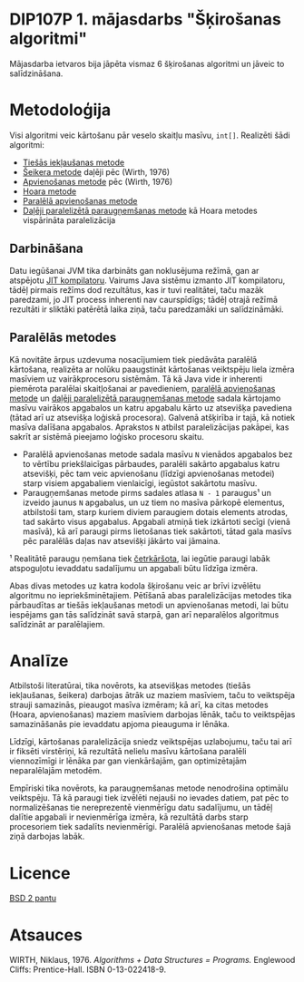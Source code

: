 # DIP107P 1. mājasdarbs "Šķirošanas algoritmi"

Mājasdarba ietvaros bija jāpēta vismaz 6 šķirošanas algoritmi un jāveic to
salīdzināšana.

# Metodoloģija

Visi algoritmi veic kārtošanu pār veselo skaitļu masīvu, `int[]`. Realizēti šādi
algoritmi:

- [Tiešās iekļaušanas metode][alg-insertion]
- [Šeikera metode][alg-shaker] daļēji pēc (Wirth, 1976)
- [Apvienošanas metode][alg-merge] pēc (Wirth, 1976)
- [Hoara metode][alg-quick]
- [Paralēlā apvienošanas metode][alg-parallel]
- [Daļēji paralelizētā paraugņemšanas metode][alg-sample] kā Hoara metodes
  vispārināta paralelizācija

[alg-insertion]: ./InsertionSort.java
[alg-shaker]: ./CocktailShakerSort.java
[alg-merge]: ./MergeSort.java
[alg-quick]: ./Quicksort.java
[alg-parallel]: ./ParallelMergeSort.java
[alg-sample]: ./Samplesort.java

## Darbināšana

Datu iegūšanai JVM tika darbināts gan noklusējuma režīmā, gan ar atspējotu [JIT
kompilatoru][jvm-jit]. Vairums Java sistēmu izmanto JIT kompilatoru, tādēļ
pirmais režīms dod rezultātus, kas ir tuvi realitātei, taču mazāk paredzami, jo
JIT process inherenti nav caurspīdīgs; tādēļ otrajā režīmā rezultāti ir sliktāki
patērētā laika ziņā, taču paredzamāki un salīdzināmāki.

[jvm-jit]: http://cr.openjdk.java.net/~vlivanov/talks/2015_JIT_Overview.pdf

## Paralēlās metodes

Kā novitāte ārpus uzdevuma nosacījumiem tiek piedāvāta paralēlā kārtošana,
realizēta ar nolūku paaugstināt kārtošanas veiktspēju liela izmēra masīviem uz
vairākprocesoru sistēmām. Tā kā Java vide ir inherenti piemērota paralēlai
skaitļošanai ar pavedieniem, [paralēlā apvienošanas metode][alg-parallel] un
[daļēji paralelizētā paraugņemšanas metode][alg-sample] sadala kārtojamo masīvu
vairākos apgabalos un katru apgabalu kārto uz atsevišķa pavediena (tātad arī uz
atsevišķa loģiskā procesora). Galvenā atšķirība ir tajā, kā notiek masīva
dalīšana apgabalos. Aprakstos `N` atbilst paralelizācijas pakāpei, kas sakrīt ar
sistēmā pieejamo loģisko procesoru skaitu.

- Paralēlā apvienošanas metode sadala masīvu `N` vienādos apgabalos bez to
  vērtību priekšlaicīgas pārbaudes, paralēli sakārto apgabalus katru atsevišķi,
  pēc tam veic apvienošanu (līdzīgi apvienošanas metodei) starp visiem
  apgabaliem vienlaicīgi, iegūstot sakārtotu masīvu.
- Paraugņemšanas metode pirms sadales atlasa `N - 1` paraugus¹ un izveido jaunus
  `N` apgabalus, un uz tiem no masīva pārkopē elementus, atbilstoši tam, starp
  kuriem diviem paraugiem dotais elements atrodas, tad sakārto visus apgabalus.
  Apgabali atmiņā tiek izkārtoti secīgi (vienā masīvā), kā arī paraugi pirms
  lietošanas tiek sakārtoti, tātad gala masīvs pēc paralēlās daļas nav atsevišķi
  jākārto vai jāmaina.

¹ Realitātē paraugu ņemšana tiek [četrkāršota][alg-sample-oversampling], lai
iegūtie paraugi labāk atspoguļotu ievaddatu sadalījumu un apgabali būtu līdzīga
izmēra.

[alg-sample-oversampling]: ./Samplesort.java#L63-L90

Abas divas metodes uz katra kodola šķirošanu veic ar brīvi izvēlētu algoritmu no
iepriekšminētajiem. Pētīšanā abas paralelizācijas metodes tika pārbaudītas ar
tiešās iekļaušanas metodi un apvienošanas metodi, lai būtu iespējams gan tās
salīdzināt savā starpā, gan arī neparalēlos algoritmus salīdzināt ar
paralēlajiem.

# Analīze

Atbilstoši literatūrai, tika novērots, ka atsevišķas metodes (tiešās
iekļaušanas, šeikera) darbojas ātrāk uz maziem masīviem, taču to veiktspēja
strauji samazinās, pieaugot masīva izmēram; kā arī, ka citas metodes (Hoara,
apvienošanas) maziem masīviem darbojas lēnāk, taču to veiktspējas samazināšanās
pie ievaddatu apjoma pieauguma ir lēnāka.

Līdzīgi, kārtošanas paralelizācija sniedz veiktspējas uzlabojumu, taču tai arī
ir fiksēti virstēriņi, kā rezultātā nelielu masīvu kārtošana paralēli
viennozīmīgi ir lēnāka par gan vienkāršajām, gan optimizētajām neparalēlajām
metodēm.

Empīriski tika novērots, ka paraugņemšanas metode nenodrošina optimālu
veiktspēju. Tā kā paraugi tiek izvēlēti nejauši no ievades datiem, pat pēc to
normalizēšanas tie nereprezentē vienmērīgu datu sadalījumu, un tādēļ dalītie
apgabali ir nevienmērīga izmēra, kā rezultātā darbs starp procesoriem tiek
sadalīts nevienmērīgi. Paralēlā apvienošanas metode šajā ziņā darbojas labāk.

# Licence

[BSD 2 pantu](./LICENSE)

# Atsauces

WIRTH, Niklaus, 1976. _Algorithms + Data Structures = Programs._ Englewood
Cliffs: Prentice-Hall. ISBN 0-13-022418-9.
